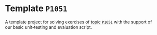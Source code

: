 # Template `P1051`

A template project for solving exercises of [topic `P1051`](https://github.com/INBGM0212-2023/exercises/blob/main/week-05/P1051/README.md) with the support of our basic unit-testing and evaluation script.